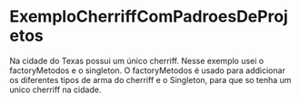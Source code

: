 # ExemploCherriffComPadroesDeProjetos
Na cidade do Texas  possui um único cherriff. Nesse exemplo usei o factoryMetodos e o singleton. O factoryMetodos é usado para addicionar os diferentes tipos de arma do cherriff e o Singleton, para que so tenha um unico cherriff na cidade.
